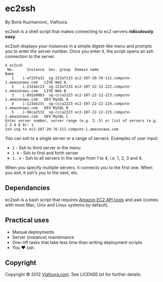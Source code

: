 ec2ssh
======

By Boris Kuzmanovic, Viafoura.

ec2ssh is a shell script that makes connecting to ec2 servers __ridiculously easy__.

ec2ssh displays your instances in a simple digest-like menu and prompts you to enter the server number. Once you enter it, the script opens an ssh connection to the server.

``` shell
$ ec2ssh
 No.	  Instance	Sec. group	Domain name                             	Name
   1	i-af23fa32	sg-223af233	ec2-107-20-76-111.compute-1.amazonaws.com	LIVE Web A
   2	i-232abc23	sg-223af233	ec2-107-22-12-222.compute-1.amazonaws.com	LIVE Web B
   3	i-892a98b3	sg-ccca2223	ec2-107-22-12-223.compute-1.amazonaws.com	DEV MySQL A
   4	i-123ab23c	sg-ccca2223	ec2-107-22-12-224.compute-1.amazonaws.com	DEV MySQL B
   5	i-98ca2532	sg-ccca2223	ec2-107-22-12-225.compute-1.amazonaws.com	DEV MySQL C
Enter server number, server range (e.g. 3..5) or list of servers (e.g. 2 3 4 8 9): 1
Ssh-ing to ec2-107-20-76-111.compute-1.amazonaws.com
```

You can ssh to a single server or a range of servers. Examples of user input:

+ `3` - Ssh to third server in the menu
+ `1 4` - Ssh to first and forth server
+ `1..4` - Ssh to all servers in the range from 1 to 4, i.e. 1, 2, 3 and 4.

When you specify multiple servers, it connects you to the first one. When you exit, it ssh's you to the next, etc.

Dependancies
------------

ec2ssh is a bash script that requires [Amazon EC2 API tools](http://aws.amazon.com/developertools/351) and awk (comes with most Mac, Unix and Linux systems by default).

Practical uses
--------------

+ Manual deployments
+ Server (instance) maintenance
+ One-off tasks that take less time than writing deployment scripts
+ You ♥ ssh.

Copyright
---------

Copyright © 2012 [Viafoura.com](http://viafoura.com/). See LICENSE.txt for further details.